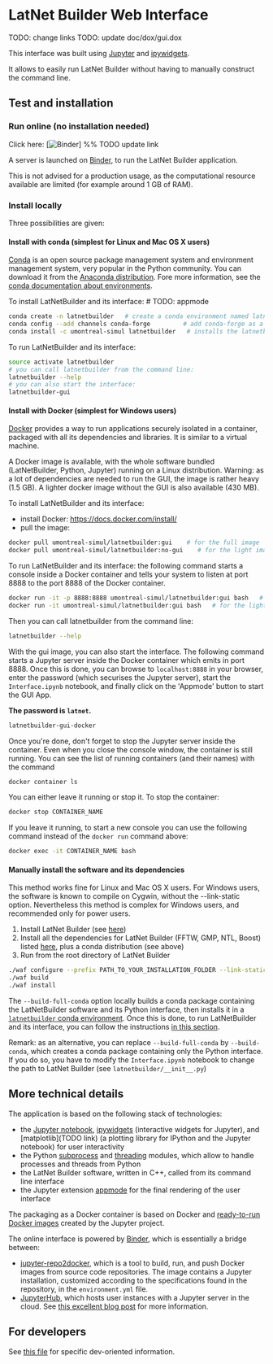# LatNet Builder Web Interface

TODO: change links
TODO: update doc/dox/gui.dox

This interface was built using [Jupyter](http://jupyter.org/) and [ipywidgets](https://github.com/jupyter-widgets/ipywidgets).

It allows to easily run LatNet Builder without having to manually construct the command line.

## Test and installation

### Run online (no installation needed)

Click here: [![Binder](https://mybinder.org/badge.svg)] %% TODO update link

A server is launched on [Binder](https://mybinder.org/), to run the LatNet Builder application.

This is not advised for a production usage, as the computational resource available are limited (for example around 1 GB of RAM).

### Install locally

Three possibilities are given:

#### Install with conda (simplest for Linux and Mac OS X users)

[Conda](https://conda.io/docs/) is an open source package management system and environment management system, very popular in the Python community. You can download it from the [Anaconda distribution](https://www.anaconda.com/download).
Fore more information, see the [conda documentation about environments](https://conda.io/docs/user-guide/tasks/manage-environments.html).

To install LatNetBuilder and its interface: # TODO: appmode

```bash
conda create -n latnetbuilder   # create a conda environment named latnetbuilder
conda config --add channels conda-forge         # add conda-forge as a default conda channel
conda install -c umontreal-simul latnetbuilder   # installs the latnetbuilder package from the channel umontreal-simul
```


To run LatNetBuilder and its interface:

```bash
source activate latnetbuilder
# you can call latnetbuilder from the command line:
latnetbuilder --help
# you can also start the interface:
latnetbuilder-gui
```

#### Install with Docker (simplest for Windows users)

[Docker](https://docs.docker.com/) provides a way to run applications securely isolated in a container, packaged with all its dependencies and libraries. It is similar to a virtual machine.

A Docker image is available, with the whole software bundled (LatNetBuilder, Python, Jupyter) running on a Linux distribution. Warning: as a lot of dependencies are needed to run the GUI, the image is rather heavy (1.5 GB). A lighter docker image without the GUI is also available (430 MB).

To install LatNetBuilder and its interface:
+ install Docker: https://docs.docker.com/install/
+ pull the image:

```bash
docker pull umontreal-simul/latnetbuilder:gui    # for the full image
docker pull umontreal-simul/latnetbuilder:no-gui    # for the light image
```

To run LatNetBuilder and its interface: the following command starts a console inside a Docker container and tells your system to listen at port 8888 to the port 8888 of the Docker container.

```bash
docker run -it -p 8888:8888 umontreal-simul/latnetbuilder:gui bash   # for the full image
docker run -it umontreal-simul/latnetbuilder:gui bash   # for the light image
```

Then you can call latnetbuilder from the command line:

```bash
latnetbuilder --help
```

With the gui image, you can also start the interface. The following command starts a Jupyter server inside the Docker container which emits in port 8888. Once this is done, you can browse to `localhost:8888` in your browser, enter the password (which securises the Jupyter server), start the `Interface.ipynb` notebook, and finally click on the 'Appmode' button to start the GUI App.

**The password is `latnet`.**

```bash
latnetbuilder-gui-docker
```

Once you're done, don't forget to stop the Jupyter server inside the container. Even when you close the console window, the container is still running. You can see the list of running containers (and their names) with the command

```bash
docker container ls
```

You can either leave it running or stop it. To stop the container:
```bash
docker stop CONTAINER_NAME
```

If you leave it running, to start a new console you can use the following command instead of the `docker run` command above:

```bash
docker exec -it CONTAINER_NAME bash
```

#### Manually install the software and its dependencies 

This method works fine for Linux and Mac OS X users. For Windows users, the software is known to compile on Cygwin, without the --link-static option. Nevertheless this method is complex for Windows users, and recommended only for power users.

1) Install LatNet Builder (see [here](../README.md))
2) Install all the dependencies for LatNet Builder (FFTW, GMP, NTL, Boost) listed [here](), plus a conda distribution (see above)
3) Run from the root directory of LatNet Builder

```bash
./waf configure --prefix PATH_TO_YOUR_INSTALLATION_FOLDER --link-static --build-full-conda
./waf build
./waf install
```

The `--build-full-conda` option locally builds a conda package containing the LatNetBuilder software and its Python interface, then installs it in a [`latnetbuilder` conda environment](#install-with-conda-(simplest-for-Linux-and-Mac-OS-X-users)).
Once this is done, to run LatNetBuilder and its interface, you can follow the instructions [in this section](#install-with-conda-(simplest-for-Linux-and-Mac-OS-X-users)).

Remark: as an alternative, you can replace `--build-full-conda` by `--build-conda`, which creates a conda package containing only the Python interface. If you do so, you have to modify the `Interface.ipynb` notebook to change the path to LatNet Builder (see `latnetbuilder/__init__.py`)


## More technical details

The application is based on the following stack of technologies:
+ the [Jupyter notebook](https://github.com/jupyter/notebook), [ipywidgets](https://github.com/jupyter-widgets/ipywidgets) (interactive widgets for Jupyter), and [matplotlib](TODO link) (a plotting library for IPython and the Jupyter notebook) for user interactivity
+ the Python [subprocess](https://docs.python.org/3.6/library/subprocess.html#module-subprocess) and [threading](https://docs.python.org/3.6/library/threading.html) modules, which allow to handle processes and threads from Python
+ the LatNet Builder software, written in C++, called from its command line interface
+ the Jupyter extension [appmode](https://github.com/oschuett/appmode) for the final rendering of the user interface 

The packaging as a Docker container is based on Docker and [ready-to-run Docker images](https://github.com/jupyter/docker-stacks) created by the Jupyter project.

The online interface is powered by [Binder](mybinder.org), which is essentially a bridge between:

+ [jupyter-repo2docker](https://github.com/jupyter/repo2docker), which is a tool to build, run, and push Docker images from source code repositories. The image contains a Jupyter installation, customized according to the specifications found in the repository, in the `environment.yml` file.
+ [JupyterHub](https://github.com/jupyterhub/jupyterhub), which hosts user instances with a Jupyter server in the cloud. See [this excellent blog post](https://blog.jupyter.org/binder-2-0-a-tech-guide-2017-fd40515a3a84) for more information. 

## For developers

See [this file](./dev_README.MD) for specific dev-oriented information.